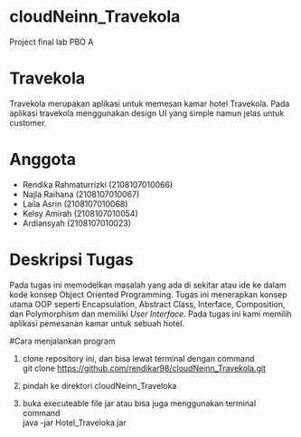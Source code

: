 # cloudNeinn_Travekola
Project final lab PBO A

# Travekola
Travekola merupakan aplikasi untuk memesan kamar hotel Travekola. 
Pada aplikasi travekola menggunakan design UI yang simple namun jelas untuk customer.

# Anggota
- Rendika Rahmaturrizki (2108107010066)
- Najla Raihana (2108107010067)
- Laila Asrin (2108107010068)
- Kelsy Amirah (2108107010054)
- Ardiansyah (2108107010023)

# Deskripsi Tugas
Pada tugas ini memodelkan masalah yang ada di sekitar atau ide ke dalam kode konsep Object Oriented Programming. Tugas ini menerapkan konsep utama OOP seperti Encapsulation, Abstract Class, Interface, Composition, dan Polymorphism dan memiliki *User Interface*. Pada tugas ini kami memilih aplikasi pemesanan kamar untuk sebuah hotel.

#Cara menjalankan program
1. clone repository ini, dan bisa lewat terminal dengan command <br />
git clone https://github.com/rendikar98/cloudNeinn_Travekola.git

2. pindah ke direktori cloudNeinn_Traveloka

3. buka executeable file jar atau bisa juga menggunakan terminal command <br />
java -jar Hotel_Traveloka.jar
